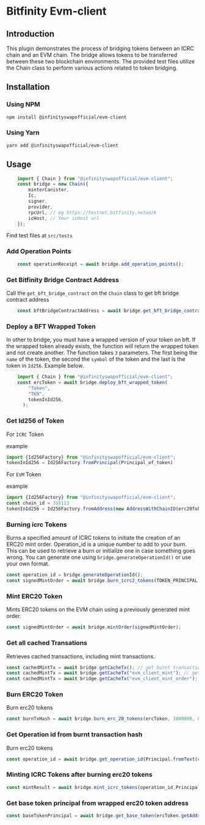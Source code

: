
# Bitfinity Evm-client

## Introduction
This plugin demonstrates the process of bridging tokens between an ICRC chain and an EVM chain. The bridge allows tokens to be transferred between these two blockchain environments. The provided test files utilize the Chain class to perform various actions related to token bridging.

## Installation

### Using NPM

```bash
npm install @infinityswapofficial/evm-client
```

### Using Yarn

```bash
yarn add @infinityswapofficial/evm-client
```

## Usage

```js
    import { Chain } from "@infinityswapofficial/evm-client";
    const bridge = new Chain({
        minterCanister,
        Ic,
        signer,
        provider,
        rpcUrl, // eg https://testnet.bitfinity.network 
        icHost, // Your icHost url
    });
```

Find test files at `src/tests`

### Add Operation Points

```js
    const operationReceipt = await bridge.add_operation_points();
```


### Get Bitfinity Bridge Contract Address
Call the `get_bft_bridge_contract` on the `Chain` class to get bft bridge contract address

```js
    const bftBridgeContractAddress = await bridge.get_bft_bridge_contract();


```

### Deploy a BFT Wrapped Token
In other to bridge, you must have a wrapped version of your token on bft. If the wrapped token already exists, the function will return the wrapped token and not create another. The function takes `3` parameters. The first being the `name` of the token, the second the `symbol` of the token and the last is the token in `Id256`. Example below.

```js
    import { Chain } from "@infinityswapofficial/evm-client";
    const ercToken = await bridge.deploy_bft_wrapped_token(
        "Token",
        "TKN",
        tokenInId256,
      );


```

### Get Id256 of Token
For `ICRC` Token

example
```js
import {Id256Factory} from "@infinityswapofficial/evm-client";
tokenInId256 = Id256Factory.fromPrincipal(Principal_of_token)
```

For `EVM` Token

example
```js
import {Id256Factory} from "@infinityswapofficial/evm-client";
const chain_id = 355113
tokenInId256 = Id256Factory.fromAddress(new AddressWithChainID(erc20TokenAddress, chain_id))
```

### Burning icrc Tokens
Burns a specified amount of ICRC tokens to initiate the creation of an ERC20 mint order. Operation_id is a unique number to add to your burn. This can be used to retrieve a burn or initialize one in case something goes wrong. You can generate one using `bridge.generateOperationId()` or use your own format. 

```js
const operation_id = bridge.generateOperationId();
const signedMintOrder = await bridge.burn_icrc2_tokens(TOKEN_PRINCIPAL,amount, operation_id);
```

### Mint ERC20 Token
Mints ERC20 tokens on the EVM chain using a previously generated mint order.

```js
const signedMintOrder = await bridge.mintOrder(signedMintOrder);
```

### Get all cached Transations
Retrieves cached transactions, including mint transactions.

```js
const cachedMintTx = await bridge.getCacheTx(); // get burnt transaction hash
const cachedMintTx = await bridge.getCacheTx("evm_client_mint"); // get mint results
const cachedMintTx = await bridge.getCacheTx("evm_client_mint_order"); // get mint order

```

### Burn ERC20 Token
Burn erc20 tokens

```js
const burnTxHash = await bridge.burn_erc_20_tokens(ercToken, 1000000, 0);

```

### Get Operation id from burnt transaction hash
Burn erc20 tokens

```js
const operation_id = await bridge.get_operation_id(Principal.fromText(canisterIds.evm.local),burnTxHash!);

```

### Minting ICRC Tokens after burning erc20 tokens

```js
const mintResult = await bridge.mint_icrc_tokens(operation_id,Principal.fromText(canisterIds.token.local));

```

### Get base token principal from wrapped erc20 token address

```js
const baseTokenPrincipal = await bridge.get_base_token(ercToken.getAddress());

```